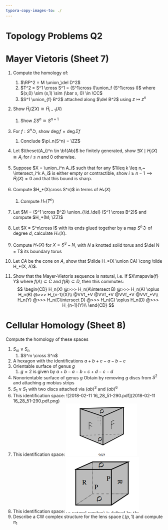 ```yaml
---
typora-copy-images-to: ./
---
```


# Topology Problems Q2

# Mayer Vietoris (Sheet 7)

1. Compute the homology of:

   1. $\RP^2 = M \union_\del D^2$
   2. $T^2 = S^1 \cross S^1 = (S^1\cross I)\union_f (S^1\cross I)$
      where $(x,0) \sim (x,1) \sim (\bar x, 0) \in \CC$
   3. $S^1 \union_{f} B^2$ attached along $\del B^2$ using $z\mapsto z^n$

2. Show $\tilde H_i(\Sigma X) \cong \tilde H_{i-1}(X)$

   1. Show $\Sigma S^n \cong S^{n+1}$

3. For $f: S^n\circlearrowleft$, show $\deg f = \deg \Sigma f$

   1. Conclude $\pi_n(S^n) = \ZZ$

4. Let $\theset{A_i}^n \in \bf{Ab}$ be finitely generated, show $\exists X \mid H_i(X) \cong A_i$ for $i\leq n$ and 0 otherwise. 

5. Suppose $X = \union_i^n A_i$ such that for any $1\leq k \leq n,~ \intersect_i^k A_i$ is either empty or contractible, show $i\geq n-1 \implies \tilde H_i(X) = 0$ and that this bound is sharp.

6. Compute $H_*(X\cross S^n)$ in terms of $H_*(X)$

   1. Compute $H_*(T^n)$

7. Let $M = (S^1 \cross B^2) \union_{\id_\del} (S^1 \cross B^2)$ and compute $H_*(M; \ZZ)$

8. Let $X = S^n\cross I$ with its ends glued together by a map $S^n \circlearrowleft$ of degree $d$, calculate $H_*(X)$.

9. Compute $H_*(X)$ for $X = S^3 - N$, with $N$ a knotted solid torus and $\del N = T$ its boundary torus

10. Let $CA$ be the cone on $A$, show that $\tilde H_*(X \union CA) \cong \tilde H_*(X, A)$.

11. Show that the Mayer-Vietoris sequence is natural, i.e.
    If $X\mapsvia{f} Y$ where $f(A) \subset C$ and $f(B) \subset D$, then this commutes:
    $$
    \begin{CD}
    H_n(X) @>>> H_n(A\intersect B) @>>> H_n(A) \oplus H_n(B) @>>> H_{n-1}(X)\\
    @VVf_*V @VVf_*V  @VVf_*V @VVf_*V\\
    H_n(Y) @>>> H_n(C\intersect D) @>>> H_n(C) \oplus H_n(D) @>>> H_{n-1}(Y)\\
    \end{CD}
    $$


# Cellular Homology (Sheet 8)

Compute the homology of these spaces

1. $S_m \vee S_n$
   1. $S^m \cross S^n$
2. A hexagon with the identifications $a+b+c-a-b-c$
3. Orientable surface of genus $g$
   1. $g=2$ is given by $a+b-a-b+c+d-c-d$
4. Nonorientable surface of genus $g$
   Obtain by removing $g$ discs from $S^2$ and attaching $g$ mobius strips
5. $S_1 \vee S_1$ with two discs attached via $(ab)^3$ and $(ab)^6$
6. This identification space:
   ![2018-02-11 16_28_51-290.pdf](2018-02-11 16_28_51-290.pdf.png)
7. This identification space:
   ![1518395440173](1518395440173.png)
8. This identification space:
   ![1518395458668](1518395458668.png)
9. Describe a CW complex structure for the lens space $L(p, 1)$ and compute $\pi_1$